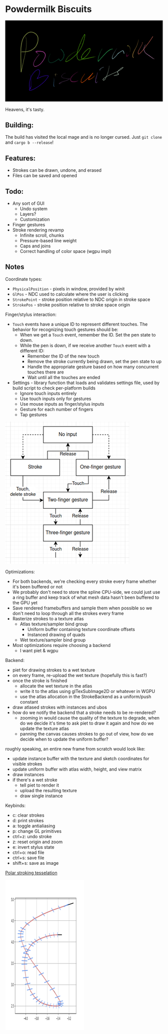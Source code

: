 # Powdermilk Biscuits

![Screenshot of the text "Powdermilk Biscuits" handwritten on a tablet using this program. Each stroke is a different color, and the strokes are rendered with line segments whose stroke width correspond to the pressure of the pen.](pmb.png)

Heavens, it's tasty.

## Building:

The build has visited the local mage and is no longer cursed. Just `git clone` and `cargo b --release`!

## Features:

- Strokes can be drawn, undone, and erased
- Files can be saved and opened

## Todo:

- Any sort of GUI
  - Undo system
  - Layers?
  - Customization
- Finger gestures
- Stroke rendering revamp
  - Infinite scroll, chunks
  - Pressure-based line weight
  - Caps and joins
  - Correct handling of color space (wgpu impl)

## Notes

Coordinate types:
- `PhysicalPosition` - pixels in window, provided by winit
- `GlPos` - NDC used to calculate where the user is clicking
- `StrokePoint` - stroke position relative to NDC origin in stroke space
- `StrokePos` - stroke position relative to stroke space origin

Finger/stylus interaction:
- `Touch` events have a unique ID to represent different touches. The behavior for recognizing touch gestures should be:
  - When we get a `Touch` event, remember the ID. Set the pen state to down.
  - While the pen is down, if we receive another `Touch` event with a different ID:
    - Remember the ID of the new touch
    - Remove the stroke currently being drawn, set the pen state to up
    - Handle the appropriate gesture based on how many concurrent touches there are
    - Wait until all the touches are ended
- Settings - library function that loads and validates settings file, used by build script to check per-platform builds
  - Ignore touch inputs entirely
  - Use touch inputs only for gestures
  - Use mouse inputs as finger/stylus inputs
  - Gesture for each number of fingers
  - Tap gestures

![Gesture state diagram](gesture-state.png)

Optimizations:
- For both backends, we're checking every stroke every frame whether it's been buffered or not
- We probably don't need to store the spline CPU-side, we could just use a ring buffer and keep track of what mesh data hasn't been buffered to the GPU yet
- Save rendered framebuffers and sample them when possible so we don't need to loop through all the strokes every frame
- Rasterize strokes to a texture atlas
  - Atlas texture/sampler bind group
    - Uniform buffer containing texture coordinate offsets
    - Instanced drawing of quads
  - Wet texture/sampler bind group
- Most optimizations require choosing a backend
  - I want piet & wgpu

Backend:
- piet for drawing strokes to a wet texture
- on every frame, re-upload the wet texture (hopefully this is fast?)
- once the stroke is finished
  - allocate the wet texture in the atlas
  - write it to the atlas using glTexSubImage2D or whatever in WGPU
  - use the atlas allocation in the StrokeBackend as a uniform/push constant
- draw atlased strokes with instances and ubos
- how do we notify the backend that a stroke needs to be re-rendered?
  - zooming in would cause the quality of the texture to degrade, when do we decide it's time to ask piet to draw it again and how do we update the texture atlas
  - panning the canvas causes strokes to go out of view, how do we decide when to update the uniform buffer?

roughly speaking, an entire new frame from scratch would look like:
- update instance buffer with the texture and sketch coordinates for visible strokes
- update uniform buffer with atlas width, height, and view matrix
- draw instances
- if there's a wet stroke
  - tell piet to render it
  - upload the resulting texture
  - draw single instance

Keybinds:
- c: clear strokes
- d: print strokes
- a: toggle antialiasing
- p: change GL primitives
- ctrl+z: undo stroke
- z: reset origin and zoom
- e: invert stylus state
- ctrl+o: read file
- ctrl+s: save file
- shift+s: save as image

[Polar stroking tesselation](https://dl.acm.org/doi/pdf/10.1145/3386569.3392458)

![Plot of a Catmull-Rom spline with ribs](rib-plot.png)
